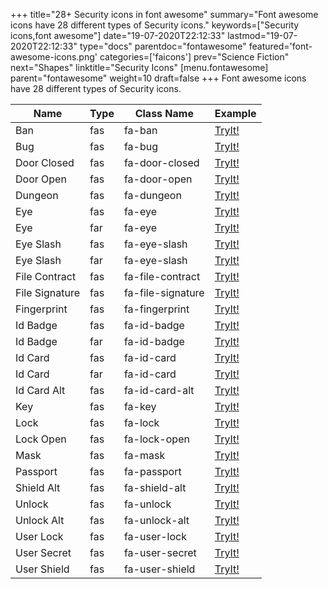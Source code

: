 +++
title="28+ Security icons in font awesome"
summary="Font awesome icons have 28 different types of Security icons."
keywords=["Security icons,font awesome"]
date="19-07-2020T22:12:33"
lastmod="19-07-2020T22:12:33"
type="docs"
parentdoc="fontawesome"
featured='font-awesome-icons.png'
categories=['faicons']
prev="Science Fiction"
next="Shapes"
linktitle="Security Icons"
[menu.fontawesome]
parent="fontawesome"
weight=10
draft=false
+++
Font awesome icons have 28 different types of Security icons.<div class='table-responsive'><table class='table'><thead><tr><th>Name</th><th>Type</th><th>Class Name</th><th>Example</th></tr></thead><tbody><tr><td><i class="fas fa-ban"></i>Ban</td><td>fas</td><td>fa-ban</td><td><a href='https://www.angularjswiki.com/fontawesome/fa-ban/' target='_blank'>TryIt!</a></td></tr><tr><td><i class="fas fa-bug"></i>Bug</td><td>fas</td><td>fa-bug</td><td><a href='https://www.angularjswiki.com/fontawesome/fa-bug/' target='_blank'>TryIt!</a></td></tr><tr><td><i class="fas fa-door-closed"></i>Door Closed</td><td>fas</td><td>fa-door-closed</td><td><a href='https://www.angularjswiki.com/fontawesome/fa-door-closed/' target='_blank'>TryIt!</a></td></tr><tr><td><i class="fas fa-door-open"></i>Door Open</td><td>fas</td><td>fa-door-open</td><td><a href='https://www.angularjswiki.com/fontawesome/fa-door-open/' target='_blank'>TryIt!</a></td></tr><tr><td><i class="fas fa-dungeon"></i>Dungeon</td><td>fas</td><td>fa-dungeon</td><td><a href='https://www.angularjswiki.com/fontawesome/fa-dungeon/' target='_blank'>TryIt!</a></td></tr><tr><td><i class="fas fa-eye"></i>Eye</td><td>fas</td><td>fa-eye</td><td><a href='https://www.angularjswiki.com/fontawesome/fa-eye/' target='_blank'>TryIt!</a></td></tr><tr><td><i class="far fa-eye"></i>Eye</td><td>far</td><td>fa-eye</td><td><a href='https://www.angularjswiki.com/fontawesome/fa-eye/' target='_blank'>TryIt!</a></td></tr><tr><td><i class="fas fa-eye-slash"></i>Eye Slash</td><td>fas</td><td>fa-eye-slash</td><td><a href='https://www.angularjswiki.com/fontawesome/fa-eye-slash/' target='_blank'>TryIt!</a></td></tr><tr><td><i class="far fa-eye-slash"></i>Eye Slash</td><td>far</td><td>fa-eye-slash</td><td><a href='https://www.angularjswiki.com/fontawesome/fa-eye-slash/' target='_blank'>TryIt!</a></td></tr><tr><td><i class="fas fa-file-contract"></i>File Contract</td><td>fas</td><td>fa-file-contract</td><td><a href='https://www.angularjswiki.com/fontawesome/fa-file-contract/' target='_blank'>TryIt!</a></td></tr><tr><td><i class="fas fa-file-signature"></i>File Signature</td><td>fas</td><td>fa-file-signature</td><td><a href='https://www.angularjswiki.com/fontawesome/fa-file-signature/' target='_blank'>TryIt!</a></td></tr><tr><td><i class="fas fa-fingerprint"></i>Fingerprint</td><td>fas</td><td>fa-fingerprint</td><td><a href='https://www.angularjswiki.com/fontawesome/fa-fingerprint/' target='_blank'>TryIt!</a></td></tr><tr><td><i class="fas fa-id-badge"></i>Id Badge</td><td>fas</td><td>fa-id-badge</td><td><a href='https://www.angularjswiki.com/fontawesome/fa-id-badge/' target='_blank'>TryIt!</a></td></tr><tr><td><i class="far fa-id-badge"></i>Id Badge</td><td>far</td><td>fa-id-badge</td><td><a href='https://www.angularjswiki.com/fontawesome/fa-id-badge/' target='_blank'>TryIt!</a></td></tr><tr><td><i class="fas fa-id-card"></i>Id Card</td><td>fas</td><td>fa-id-card</td><td><a href='https://www.angularjswiki.com/fontawesome/fa-id-card/' target='_blank'>TryIt!</a></td></tr><tr><td><i class="far fa-id-card"></i>Id Card</td><td>far</td><td>fa-id-card</td><td><a href='https://www.angularjswiki.com/fontawesome/fa-id-card/' target='_blank'>TryIt!</a></td></tr><tr><td><i class="fas fa-id-card-alt"></i>Id Card Alt</td><td>fas</td><td>fa-id-card-alt</td><td><a href='https://www.angularjswiki.com/fontawesome/fa-id-card-alt/' target='_blank'>TryIt!</a></td></tr><tr><td><i class="fas fa-key"></i>Key</td><td>fas</td><td>fa-key</td><td><a href='https://www.angularjswiki.com/fontawesome/fa-key/' target='_blank'>TryIt!</a></td></tr><tr><td><i class="fas fa-lock"></i>Lock</td><td>fas</td><td>fa-lock</td><td><a href='https://www.angularjswiki.com/fontawesome/fa-lock/' target='_blank'>TryIt!</a></td></tr><tr><td><i class="fas fa-lock-open"></i>Lock Open</td><td>fas</td><td>fa-lock-open</td><td><a href='https://www.angularjswiki.com/fontawesome/fa-lock-open/' target='_blank'>TryIt!</a></td></tr><tr><td><i class="fas fa-mask"></i>Mask</td><td>fas</td><td>fa-mask</td><td><a href='https://www.angularjswiki.com/fontawesome/fa-mask/' target='_blank'>TryIt!</a></td></tr><tr><td><i class="fas fa-passport"></i>Passport</td><td>fas</td><td>fa-passport</td><td><a href='https://www.angularjswiki.com/fontawesome/fa-passport/' target='_blank'>TryIt!</a></td></tr><tr><td><i class="fas fa-shield-alt"></i>Shield Alt</td><td>fas</td><td>fa-shield-alt</td><td><a href='https://www.angularjswiki.com/fontawesome/fa-shield-alt/' target='_blank'>TryIt!</a></td></tr><tr><td><i class="fas fa-unlock"></i>Unlock</td><td>fas</td><td>fa-unlock</td><td><a href='https://www.angularjswiki.com/fontawesome/fa-unlock/' target='_blank'>TryIt!</a></td></tr><tr><td><i class="fas fa-unlock-alt"></i>Unlock Alt</td><td>fas</td><td>fa-unlock-alt</td><td><a href='https://www.angularjswiki.com/fontawesome/fa-unlock-alt/' target='_blank'>TryIt!</a></td></tr><tr><td><i class="fas fa-user-lock"></i>User Lock</td><td>fas</td><td>fa-user-lock</td><td><a href='https://www.angularjswiki.com/fontawesome/fa-user-lock/' target='_blank'>TryIt!</a></td></tr><tr><td><i class="fas fa-user-secret"></i>User Secret</td><td>fas</td><td>fa-user-secret</td><td><a href='https://www.angularjswiki.com/fontawesome/fa-user-secret/' target='_blank'>TryIt!</a></td></tr><tr><td><i class="fas fa-user-shield"></i>User Shield</td><td>fas</td><td>fa-user-shield</td><td><a href='https://www.angularjswiki.com/fontawesome/fa-user-shield/' target='_blank'>TryIt!</a></td></tr></tbody></table></div>
